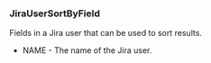 ### JiraUserSortByField
Fields in a Jira user that can be used to sort results.

- NAME - The name of the Jira user.
